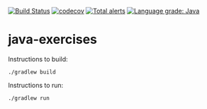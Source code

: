 [![Build Status](https://github.com/stringbasic/java-exercises/workflows/CI/badge.svg)](https://github.com/stringbasic/java-exercises/actions)
[![codecov](https://codecov.io/gh/stringbasic/java-exercises/branch/master/graph/badge.svg)](https://codecov.io/gh/stringbasic/java-exercises)
[![Total alerts](https://img.shields.io/lgtm/alerts/g/stringbasic/java-exercises.svg?logo=lgtm&logoWidth=18)](https://lgtm.com/projects/g/stringbasic/java-exercises/alerts/)
[![Language grade: Java](https://img.shields.io/lgtm/grade/java/g/stringbasic/java-exercises.svg?logo=lgtm&logoWidth=18)](https://lgtm.com/projects/g/stringbasic/java-exercises/context:java)

# java-exercises

Instructions to build:
```
./gradlew build
```

Instructions to run:
```
./gradlew run
```
